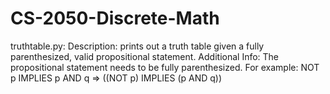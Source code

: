# CS-2050-Discrete-Math

truthtable.py:
Description: prints out a truth table given a fully parenthesized, valid propositional statement.
Additional Info: 
The propositional statement needs to be fully parenthesized.
For example: NOT p IMPLIES p AND q => ((NOT p) IMPLIES (p AND q))

